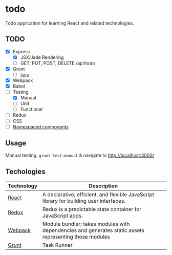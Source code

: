 
# todo

Todo application for learning React and related technologies.

## TODO

- [x] Express
  - [x] JSX/Jade Rendering
  - [ ] GET, PUT, POST, DELETE /api/todo
- [x] Grunt
  - [ ] [jscs](https://github.com/jscs-dev/grunt-jscs)
- [x] Webpack
- [x] Babel
- [ ] Testing
  - [x] Manual
  - [ ] Unit
  - [ ] Functional
- [ ] Redux
- [ ] CSS
- [ ] [Namespaced components](https://facebook.github.io/react/docs/jsx-in-depth.html#namespaced-components)

## Usage

Manual testing: `grunt test:manual` & navigate to [http://localhost:3000/](http://localhost:3000/)

## Techologies

Technology | Description
---------- | -----------
[React](https://github.com/facebook/react) | A declarative, efficient, and flexible JavaScript library for building user interfaces.
[Redux](https://github.com/reactjs/redux) | Redux is a predictable state container for JavaScript apps.
[Webpack](https://webpack.github.io/) | Module bundler; takes modules with dependencies and generates static assets representing those modules
[Grunt](http://gruntjs.com/) | Task Runner
